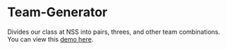Team-Generator
==============

Divides our class at NSS into pairs, threes, and other team combinations.
You can view this [demo here](https://rawgit.com/SondaSengupta/Team-Generator/master/index.html).
